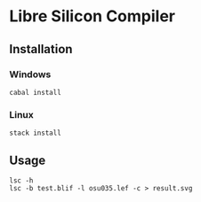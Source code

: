 # Libre Silicon Compiler

## Installation

### Windows

`cabal install`

### Linux

`stack install`

## Usage

`lsc -h`  
`lsc -b test.blif -l osu035.lef -c > result.svg`

